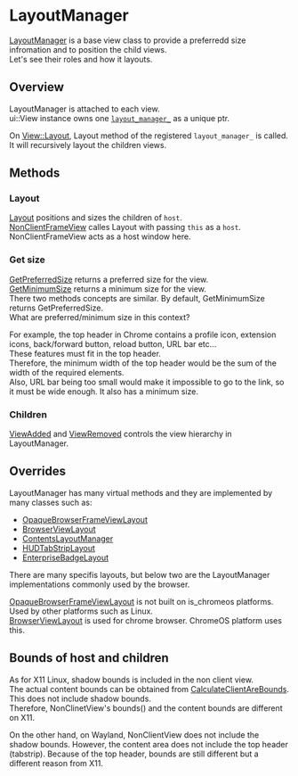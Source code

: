 # LayoutManager

[LayoutManager](https://source.chromium.org/chromium/chromium/src/+/main:ui/views/layout/layout_manager.h;l=34;drc=5ca8523b8c9ff9a7b3e7eb349d8fc7566f660675) is a base view class to provide a preferredd size infromation and to position the child views.  
Let's see their roles and how it layouts.

## Overview
LayoutManager is attached to each view.  
ui::View instance owns one [`layout_manager_`](https://source.chromium.org/chromium/chromium/src/+/main:ui/views/view.h;l=2251;drc=5ca8523b8c9ff9a7b3e7eb349d8fc7566f660675) as a unique ptr.  

On [View::Layout](https://source.chromium.org/chromium/chromium/src/+/main:ui/views/view.cc;l=858;drc=5ca8523b8c9ff9a7b3e7eb349d8fc7566f660675), Layout method of the registered `layout_manager_` is called.  
It will recursively layout the children views.

## Methods
### Layout
[Layout](https://source.chromium.org/chromium/chromium/src/+/main:ui/views/layout/layout_manager.h;l=50;drc=130ae0a59925a57204111bf344c5396c028e29ac) positions and sizes the children of `host`.  
[NonClientFrameView](https://source.chromium.org/chromium/chromium/src/+/main:ui/views/window/non_client_view.cc;l=122;drc=5ca8523b8c9ff9a7b3e7eb349d8fc7566f660675) calles Layout with passing `this` as a `host`. NonClientFrameView acts as a host window here.

### Get size
[GetPreferredSize](https://source.chromium.org/chromium/chromium/src/+/main:ui/views/layout/layout_manager.h;l=55;drc=130ae0a59925a57204111bf344c5396c028e29ac) returns a preferred size for the view.  
[GetMinimumSize](https://source.chromium.org/chromium/chromium/src/+/main:ui/views/layout/layout_manager.h;l=60;drc=130ae0a59925a57204111bf344c5396c028e29ac) returns a minimum size for the view.  
There two methods concepts are similar. By default, GetMinimumSize returns GetPreferredSize.  
What are preferred/minimum size in this context?

For example, the top header in Chrome contains a profile icon, extension icons, back/forward button, reload button, URL bar etc...  
These features must fit in the top header.  
Therefore, the minimum width of the top header would be the sum of the width of the required elements.  
Also, URL bar being too small would make it impossible to go to the link, so it must be wide enough. It also has a minimum size.

### Children
[ViewAdded](https://source.chromium.org/chromium/chromium/src/+/main:ui/views/layout/layout_manager.h;l=80;drc=130ae0a59925a57204111bf344c5396c028e29ac) and [ViewRemoved](https://source.chromium.org/chromium/chromium/src/+/main:ui/views/layout/layout_manager.h;l=85;drc=130ae0a59925a57204111bf344c5396c028e29ac) controls the view hierarchy in LayoutManager.  


## Overrides
LayoutManager has many virtual methods and they are implemented by many classes such as:
- [OpaqueBrowserFrameViewLayout](https://source.chromium.org/chromium/chromium/src/+/main:chrome/browser/ui/views/frame/opaque_browser_frame_view_layout.h;l=28;drc=919b38de9d8bd0a174ae53c62960868b284f168e)
- [BrowserViewLayout](https://source.chromium.org/chromium/chromium/src/+/main:chrome/browser/ui/views/frame/browser_view_layout.h;l=41;drc=6ebffd3b3ad57c09398f3ed0fc3e42a03c15b141)
- [ContentsLayoutManager](https://source.chromium.org/chromium/chromium/src/+/main:chrome/browser/ui/views/frame/contents_layout_manager.h;l=13;drc=4a8573cb240df29b0e4d9820303538fb28e31d84)
- [HUDTabStripLayout](https://source.chromium.org/chromium/chromium/src/+/main:ash/hud_display/tab_strip.cc;l=29;drc=5ca8523b8c9ff9a7b3e7eb349d8fc7566f660675)
- [EnterpriseBadgeLayout](https://source.chromium.org/chromium/chromium/src/+/main:ash/login/ui/login_user_view.cc;l=113;drc=5ca8523b8c9ff9a7b3e7eb349d8fc7566f660675)

There are many specifis layouts, but below two are the LayoutManager implementations commonly used by the browser.

[OpaqueBrowserFrameViewLayout](https://source.chromium.org/chromium/chromium/src/+/main:chrome/browser/ui/views/frame/opaque_browser_frame_view_layout.h;l=28;drc=919b38de9d8bd0a174ae53c62960868b284f168e) is not built on is_chromeos platforms. Used by other platforms such as Linux.  
[BrowserViewLayout](https://source.chromium.org/chromium/chromium/src/+/main:chrome/browser/ui/views/frame/browser_view_layout.h;l=41;drc=6ebffd3b3ad57c09398f3ed0fc3e42a03c15b141) is used for chrome browser. ChromeOS platform uses this.

## Bounds of host and children
As for X11 Linux, shadow bounds is included in the non client view.  
The actual content bounds can be obtained from [CalculateClientAreBounds](https://source.chromium.org/chromium/chromium/src/+/main:chrome/browser/ui/views/frame/opaque_browser_frame_view_layout.cc;l=220;drc=5ca8523b8c9ff9a7b3e7eb349d8fc7566f660675).  This does not include shadow bounds.  
Therefore, NonClinetView's bounds() and the content bounds are different on X11.

On the other hand, on Wayland, NonClientView does not include the shadow bounds. However, the content area does not include the top header (tabstrip).
Because of the top header, bounds are still different but a different reason from X11.
